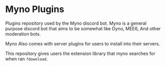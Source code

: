 # Myno Plugins
Plugins repository used by the Myno discord bot. Myno is a general purpose discord bot that aims to be somewhat like Dyno, MEE6, And other moderation bots.

Myno Also comes with server plugins for users to install into their servers.

This repository gives users the extension library that myno searches for when ran `?download`.
